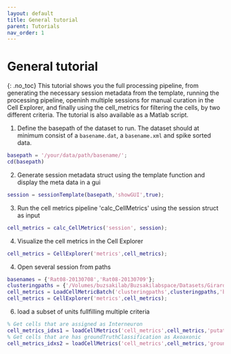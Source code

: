 ```yaml
---
layout: default
title: General tutorial
parent: Tutorials
nav_order: 1
---
```

# General tutorial
{: .no_toc}
This tutorial shows you the full processing pipeline, from generating the necessary session metadata from the template, running the processing pipeline, openinh multiple sessions for manual curation in the Cell Explorer, and finally using the cell_metrics for filtering the cells, by two different criteria. The tutorial is also available as a Matlab script.


1. Define the basepath of the dataset to run. The dataset should at minimum consist of a `basename.dat`, a `basename.xml` and spike sorted data.
```m
basepath = '/your/data/path/basename/';
cd(basepath)
```
2. Generate session metadata struct using the template function and display the meta data in a gui
```m
session = sessionTemplate(basepath,'showGUI',true);
```
3. Run the cell metrics pipeline 'calc_CellMetrics' using the session struct as input
```m
cell_metrics = calc_CellMetrics('session', session);
```
4. Visualize the cell metrics in the Cell Explorer
```m
cell_metrics = CellExplorer('metrics',cell_metrics); 
```
4. Open several session from paths
```m
basenames = {'Rat08-20130708','Rat08-20130709'};
clusteringpaths = {'/Volumes/buzsakilab/Buzsakilabspace/Datasets/GirardeauG/Rat08/Rat08-20130708','/Volumes/buzsakilab/Buzsakilabspace/Datasets/GirardeauG/Rat08/Rat08-20130709'};
cell_metrics = LoadCellMetricBatch('clusteringpaths',clusteringpaths,'basenames',basenames);
cell_metrics = CellExplorer('metrics',cell_metrics);
```

6. load a subset of units fullfilling multiple criteria
```m
% Get cells that are assigned as Interneuron
cell_metrics_idxs1 = loadCellMetrics('cell_metrics',cell_metrics,'putativeCellType',{'Interneuron'});
% Get cells that are has groundTruthClassification as Axoaxonic
cell_metrics_idxs2 = loadCellMetrics('cell_metrics',cell_metrics,'groundTruthClassification',{'Axoaxonic'});
```
